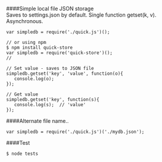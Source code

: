####Simple local file JSON storage    
Saves to settings.json by default.  Single function getset(k, v).  Asynchronous.

````
var simpledb = require('./quick.js')();

// or using npm
$ npm install quick-store
var simpledb = require('quick-store')();
//

// Set value - saves to JSON file
simpledb.getset('key', 'value', function(o){
   console.log(o);
});

// Get value
simpledb.getset('key', function(s){
   console.log(s);  // 'value'
});
````

####Alternate file name..
````
var simpledb = require('./quick.js')('./mydb.json');
````

####Test
````
$ node tests
````